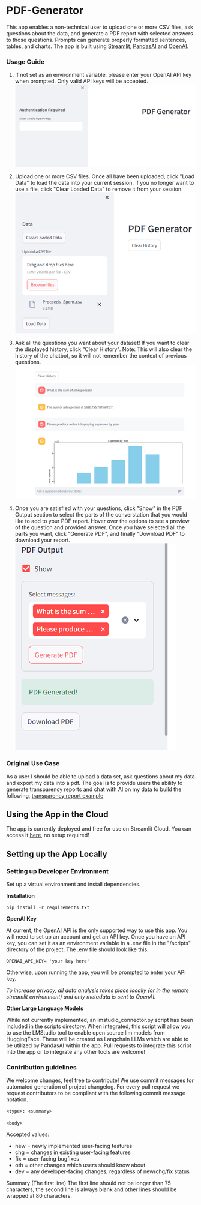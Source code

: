 # PDF-Generator
This app enables a non-technical user to upload one or more CSV files, ask questions about the data, and generate a PDF report with selected answers to those questions. Prompts can generate properly formatted sentences, tables, and charts. The app is built using [Streamlit](https://streamlit.io/), [PandasAI](https://github.com/gventuri/pandas-ai) and [OpenAI](https://openai.com/).

### Usage Guide
1. If not set as an environment variable, please enter your OpenAI API key when prompted. Only valid API keys will be accepted.
![Alt text](images\initial_setup.png)

2. Upload one or more CSV files. Once all have been uploaded, click "Load Data" to load the data into your current session. If you no longer want to use a file, click "Clear Loaded Data" to remove it from your session.
![Alt text](images\data_upload.png)

3. Ask all the questions you want about your dataset! If you want to clear the displayed history, click "Clear History". Note: This will also clear the history of the chatbot, so it will not remember the context of previous questions.
![Alt text](images\chatting.png)

4. Once you are satisfied with your questions, click "Show" in the PDF Output section to select the parts of the converstation that you would like to add to your PDF report. Hover over the options to see a preview of the question and provided answer. Once you have selected all the parts you want, click "Generate PDF", and finally "Download PDF" to download your report.
![Alt text](images\export.png)

### Original Use Case
As a user I should be able to upload a data set, ask questions about my data and export my data into a pdf. The goal is to provide users the ability to generate transparency reports and chat with AI on my data to build the following, [transparency report example](https://transparency.fb.com/sr/india-monthly-report-jul31-2023/#:~:text=Between%201st%20and%2030th%20June,received%20under%20the%20following%20categories.&text=Of%20these%20incoming%20reports%2C%20we,their%20issues%20in%203%2C507%20cases)

## Using the App in the Cloud
The app is currently deployed and free for use on Streamlit Cloud. You can access it [here](https://automated-analysis.streamlit.app/), no setup required!

## Setting up the App Locally
### Setting up Developer Environment
Set up a virtual environment and install dependencies.

**Installation**

```
pip install -r requirements.txt
```
**OpenAI Key**

At current, the OpenAI API is the only supported way to use this app. You will need to set up an account and get an API key. Once you have an API key, you can set it as an environment variable in a .env file in the "/scripts" directory of the project. The .env file should look like this:

```
OPENAI_API_KEY= 'your key here'
```
Otherwise, upon running the app, you will be prompted to enter your API key.

*To increase privacy, all data analysis takes place locally (or in the remote streamlit environment) and only metadata is sent to OpenAI.*

**Other Large Language Models**

While not currently implemented, an lmstudio_connector.py script has been included in the scripts directory. When integrated, this script will allow you to use the LMStudio tool to enable open source llm models from HuggingFace. These will be created as Langchain LLMs which are able to be utilized by PandasAI within the app. Pull requests to integrate this script into the app or to integrate any other tools are welcome!

### Contribution guidelines

We welcome changes, feel free to contribute! We use commit messages for automated generation of project changelog. For every pull request we request contributors to be compliant with the following commit message notation.

```
<type>: <summary>

<body>
```

Accepted <type> values:

- new = newly implemented user-facing features
- chg = changes in existing user-facing features
- fix = user-facing bugfixes
- oth = other changes which users should know about
- dev = any developer-facing changes, regardless of new/chg/fix status

Summary (The first line)
The first line should not be longer than 75 characters, the second line is always blank and other lines should be wrapped at 80 characters.
